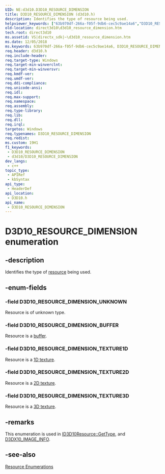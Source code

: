 ```yaml
---
UID: NE:d3d10.D3D10_RESOURCE_DIMENSION
title: D3D10_RESOURCE_DIMENSION (d3d10.h)
description: Identifies the type of resource being used.
helpviewer_keywords: ["63b970df-266a-f05f-9db6-cec5c9ae14a6","D3D10_RESOURCE_DIMENSION","D3D10_RESOURCE_DIMENSION enumeration [Direct3D 10]","D3D10_RESOURCE_DIMENSION_BUFFER","D3D10_RESOURCE_DIMENSION_TEXTURE1D","D3D10_RESOURCE_DIMENSION_TEXTURE2D","D3D10_RESOURCE_DIMENSION_TEXTURE3D","D3D10_RESOURCE_DIMENSION_UNKNOWN","d3d10/D3D10_RESOURCE_DIMENSION","d3d10/D3D10_RESOURCE_DIMENSION_BUFFER","d3d10/D3D10_RESOURCE_DIMENSION_TEXTURE1D","d3d10/D3D10_RESOURCE_DIMENSION_TEXTURE2D","d3d10/D3D10_RESOURCE_DIMENSION_TEXTURE3D","d3d10/D3D10_RESOURCE_DIMENSION_UNKNOWN","direct3d10.d3d10_resource_dimension"]
old-location: direct3d10\d3d10_resource_dimension.htm
tech.root: direct3d10
ms.assetid: VS|directx_sdk|~\d3d10_resource_dimension.htm
ms.date: 12/05/2018
ms.keywords: 63b970df-266a-f05f-9db6-cec5c9ae14a6, D3D10_RESOURCE_DIMENSION, D3D10_RESOURCE_DIMENSION enumeration [Direct3D 10], D3D10_RESOURCE_DIMENSION_BUFFER, D3D10_RESOURCE_DIMENSION_TEXTURE1D, D3D10_RESOURCE_DIMENSION_TEXTURE2D, D3D10_RESOURCE_DIMENSION_TEXTURE3D, D3D10_RESOURCE_DIMENSION_UNKNOWN, d3d10/D3D10_RESOURCE_DIMENSION, d3d10/D3D10_RESOURCE_DIMENSION_BUFFER, d3d10/D3D10_RESOURCE_DIMENSION_TEXTURE1D, d3d10/D3D10_RESOURCE_DIMENSION_TEXTURE2D, d3d10/D3D10_RESOURCE_DIMENSION_TEXTURE3D, d3d10/D3D10_RESOURCE_DIMENSION_UNKNOWN, direct3d10.d3d10_resource_dimension
req.header: d3d10.h
req.include-header: 
req.target-type: Windows
req.target-min-winverclnt: 
req.target-min-winversvr: 
req.kmdf-ver: 
req.umdf-ver: 
req.ddi-compliance: 
req.unicode-ansi: 
req.idl: 
req.max-support: 
req.namespace: 
req.assembly: 
req.type-library: 
req.lib: 
req.dll: 
req.irql: 
targetos: Windows
req.typenames: D3D10_RESOURCE_DIMENSION
req.redist: 
ms.custom: 19H1
f1_keywords:
 - D3D10_RESOURCE_DIMENSION
 - d3d10/D3D10_RESOURCE_DIMENSION
dev_langs:
 - c++
topic_type:
 - APIRef
 - kbSyntax
api_type:
 - HeaderDef
api_location:
 - D3D10.h
api_name:
 - D3D10_RESOURCE_DIMENSION
---
```


# D3D10_RESOURCE_DIMENSION enumeration


## -description

Identifies the type of <a href="https://docs.microsoft.com/windows/desktop/direct3d10/d3d10-graphics-programming-guide-resources-types">resource</a> being used.

## -enum-fields

### -field D3D10_RESOURCE_DIMENSION_UNKNOWN

Resource is of unknown type.

### -field D3D10_RESOURCE_DIMENSION_BUFFER

Resource is a <a href="https://docs.microsoft.com/windows/desktop/direct3d10/d3d10-graphics-programming-guide-resources-types">buffer</a>.

### -field D3D10_RESOURCE_DIMENSION_TEXTURE1D

Resource is a <a href="https://docs.microsoft.com/windows/desktop/direct3d10/d3d10-graphics-programming-guide-resources-types">1D texture</a>.

### -field D3D10_RESOURCE_DIMENSION_TEXTURE2D

Resource is a <a href="https://docs.microsoft.com/windows/desktop/direct3d10/d3d10-graphics-programming-guide-resources-types">2D texture</a>.

### -field D3D10_RESOURCE_DIMENSION_TEXTURE3D

Resource is a <a href="https://docs.microsoft.com/windows/desktop/direct3d10/d3d10-graphics-programming-guide-resources-types">3D texture</a>.

## -remarks

This enumeration is used in <a href="https://docs.microsoft.com/windows/desktop/api/d3d10/nf-d3d10-id3d10resource-gettype">ID3D10Resource::GetType</a>, and <a href="https://docs.microsoft.com/windows/desktop/direct3d10/d3dx10-image-info">D3DX10_IMAGE_INFO</a>.

## -see-also

<a href="https://docs.microsoft.com/windows/desktop/direct3d10/d3d10-graphics-reference-resource-enums">Resource Enumerations</a>

